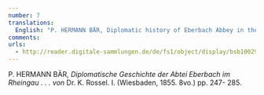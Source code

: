 ```yaml
---
number: 7
translations:
  English: "P. HERMANN BÄR, Diplomatic history of Eberbach Abbey in the Rheingau...by Dr. K. Rossel. I. (Wiesbaden, 1855. 8vo.) pp. 247- 285. [Trans. J. Bock]"
comments:
urls:
  - http://reader.digitale-sammlungen.de/de/fs1/object/display/bsb10029476_00007.html
---
```


P. HERMANN BÄR, <em>Diplomatische Geschichte der Abtei Eberbach im Rheingau . . . von</em> Dr. K. Rossel. I. (Wiesbaden, 1855. 8vo.) pp. 247- 285.

